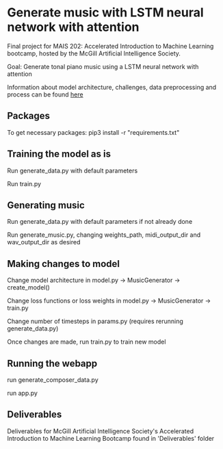 # Generate music with LSTM neural network with attention
Final project for MAIS 202: Accelerated Introduction to Machine Learning bootcamp, hosted by the McGill Artificial Intelligence Society.

Goal: Generate tonal piano music using a LSTM neural network with attention

Information about model architecture, challenges, data preprocessing and process can be found [here](https://devpost.com/software/generate-music)
## Packages
To get necessary packages: pip3 install -r "requirements.txt"

## Training the model as is
Run generate_data.py with default parameters

Run train.py 

## Generating music
Run generate_data.py with default parameters if not already done

Run generate_music.py, changing weights_path, midi_output_dir and wav_output_dir as desired

## Making changes to model
Change model architecture in model.py -> MusicGenerator -> create_model()

Change loss functions or loss weights in model.py -> MusicGenerator -> train.py

Change number of timesteps in params.py (requires rerunning generate_data.py)

Once changes are made, run train.py to train new model

## Running the webapp
run generate_composer_data.py

run app.py

## Deliverables
Deliverables for McGill Artificial Intelligence Society's Accelerated Introduction to Machine Learning Bootcamp found in 'Deliverables' folder
